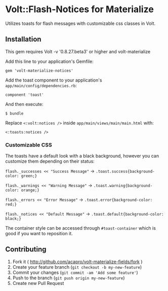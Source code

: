 # Volt::Flash-Notices for Materialize

Utilizes toasts for flash messages with customizable css classes in Volt.

## Installation

This gem requires Volt -v '0.8.27.beta3' or higher and volt-materialize 

Add this line to your application's Gemfile:

    gem 'volt-materialize-notices'

Add the toast component to your application's `app/main/config/dependencies.rb`:

    component 'toast'

And then execute:

    $ bundle

Replace `<:volt:notices />` inside `app/main/views/main/main.html` with:

    <:toasts:notices />

### Customizable CSS

The toasts have a default look with a black background, however you can customize them depending on their status:

`flash._successes << "Success Message"`  -> `.toast.success{background-color: green;}`

`flash._warnings << "Warning Message"`  -> `.toast.warning{background-color: orange;}`

`flash._errors << "Error Message"`  -> `.toast.error{background-color: red;}`

`flash._notices << "Default Message"`  -> `.toast.default{background-color: black;}`

The container style can be accessed through `#toast-container` which is good if you want to reposition it.  

## Contributing

1. Fork it ( http://github.com/acapro/volt-materialize-fields/fork )
2. Create your feature branch (`git checkout -b my-new-feature`)
3. Commit your changes (`git commit -am 'Add some feature'`)
4. Push to the branch (`git push origin my-new-feature`)
5. Create new Pull Request